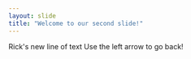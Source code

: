 ```yaml
---
layout: slide
title: "Welcome to our second slide!"
---
```

Rick's new line of text
Use the left arrow to go back!